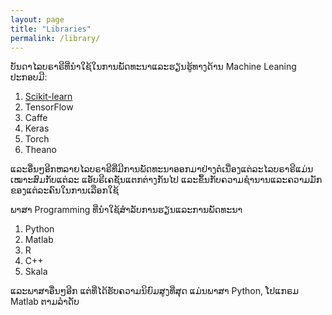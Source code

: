 ```yaml
---
layout: page
title: "Libraries"
permalink: /library/
---
```


ບັນດາໄລບຣາຣີທີ່ນຳໃຊ້ໃນການພັດທະນາແລະຮຽນຮູ້ທາງດ້ານ Machine Leaning ປະກອບມີ: 

1. <a href="https:\\www.google.com">Scikit-learn</a>
2. TensorFlow
3. Caffe
4. Keras
5. Torch
6. Theano 

ແລະອື່ນໆອີກຫລາຍໄລບຣາຣີທີ່ມີການພັດທະນາອອກມາຢ່າງຕໍເນື່ອງແຕ່ລະໄລບຣາຣີແມ່ນເໝາະສົມກັບແຕ່ລະ ແອັບຣີເຄຊັນແຕກຕ່າງກັນໄປ ແລະຂຶ້ນກັບຄວາມຊໍານານແລະຄວາມມັກຂອງແຕ່ລະຄົນໃນການເລືອກໃຊ້ 

ພາສາ Programming ທີ່ນຳໃຊ້ສຳລັບການຮຽນແລະການພັດທະນາ 
1. Python
2. Matlab 
3. R
4. C++
5. Skala 

ແລະພາສາອື່ນໆອີກ ແຕ່ທີ່ໄດ້ຮັບຄວາມນິຍົມສູງທີ່ສຸດ ແມ່ນພາສາ Python, ໂປແກຣມ Matlab ຕາມລຳດັບ
